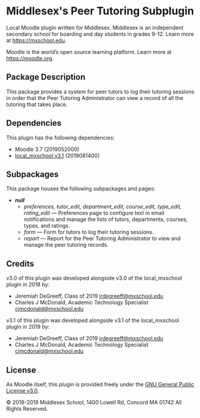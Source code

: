 # Middlesex's Peer Tutoring Subplugin

Local Moodle plugin written for Middlesex. Middlesex is an independent secondary school for boarding and day students in grades 9-12. Learn more at <https://mxschool.edu>.

Moodle is the world’s open source learning platform. Learn more at <https://moodle.org>.

## Package Description
This package provides a system for peer tutors to log their tutoring sessions in order that the Peer Tutoring Administrator can view a record of all the tutoring that takes place.

## Dependencies
This plugin has the following dependencies:
- Moodle 3.7 (2019052000)
- [local_mxschool v3.1](/local/mxschool/README.md) (2019081400)

## Subpackages
This package houses the following subpackages and pages:
- **_null_**
    - _preferences, tutor_edit, department_edit, course_edit, type_edit, rating_edit_ — Preferences page to configure text in email notifications and manage the lists of tutors, departments, courses, types, and ratings.
    - _form_ — Form for tutors to log their tutoring sessions.
    - _report_ — Report for the Peer Tutoring Administrator to view and manage the peer tutoring records.

## Credits
v3.0 of this plugin was developed alongside v3.0 of the local_mxschool plugin in 2018 by:
- Jeremiah DeGreeff, Class of 2019 <jrdegreeff@mxschool.edu>
- Charles J McDonald, Academic Technology Specialist <cjmcdonald@mxschool.edu>

v3.1 of this plugin was developed alongside v3.1 of the local_mxschool plugin in 2019 by:
- Jeremiah DeGreeff, Class of 2019 <jrdegreeff@mxschool.edu>
- Charles J McDonald, Academic Technology Specialist <cjmcdonald@mxschool.edu>

## License
As Moodle itself, this plugin is provided freely under the [GNU General Public License v3.0](/COPYING.txt).

© 2018-2019 Middlesex School, 1400 Lowell Rd, Concord MA 01742 All Rights Reserved.
